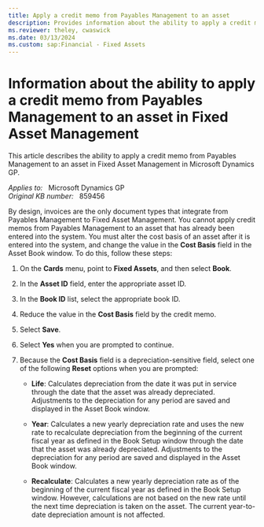 ```yaml
---
title: Apply a credit memo from Payables Management to an asset
description: Provides information about the ability to apply a credit memo from Payables Management to an asset in Fixed Asset Management in Microsoft Dynamics GP.
ms.reviewer: theley, cwaswick
ms.date: 03/13/2024
ms.custom: sap:Financial - Fixed Assets
---
```

# Information about the ability to apply a credit memo from Payables Management to an asset in Fixed Asset Management

This article describes the ability to apply a credit memo from Payables Management to an asset in Fixed Asset Management in Microsoft Dynamics GP.

_Applies to:_ &nbsp; Microsoft Dynamics GP  
_Original KB number:_ &nbsp; 859456

By design, invoices are the only document types that integrate from Payables Management to Fixed Asset Management. You cannot apply credit memos from Payables Management to an asset that has already been entered into the system. You must alter the cost basis of an asset after it is entered into the system, and change the value in the **Cost Basis** field in the Asset Book window. To do this, follow these steps:

1. On the **Cards** menu, point to **Fixed Assets**, and then select **Book**.

2. In the **Asset ID** field, enter the appropriate asset ID.

3. In the **Book ID** list, select the appropriate book ID.

4. Reduce the value in the **Cost Basis** field by the credit memo.

5. Select **Save**.

6. Select **Yes** when you are prompted to continue.

7. Because the **Cost Basis** field is a depreciation-sensitive field, select one of the following **Reset** options when you are prompted:

   - **Life**: Calculates depreciation from the date it was put in service through the date that the asset was already depreciated. Adjustments to the depreciation for any period are saved and displayed in the Asset Book window.

   - **Year**: Calculates a new yearly depreciation rate and uses the new rate to recalculate depreciation from the beginning of the current fiscal year as defined in the Book Setup window through the date that the asset was already depreciated. Adjustments to the depreciation for any period are saved and displayed in the Asset Book window.

   - **Recalculate**: Calculates a new yearly depreciation rate as of the beginning of the current fiscal year as defined in the Book Setup window. However, calculations are not based on the new rate until the next time depreciation is taken on the asset. The current year-to-date depreciation amount is not affected.
